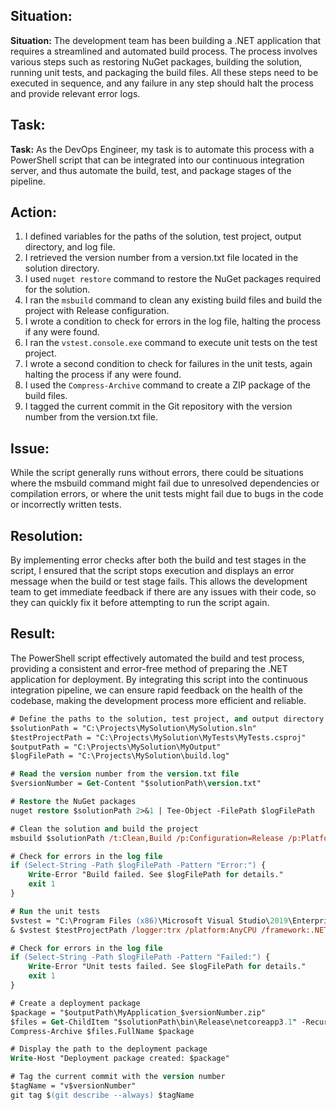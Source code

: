 <h2>Situation:</h2>
<p><strong>Situation:</strong> The development team has been building a .NET application that requires a streamlined and automated build process. The process involves various steps such as restoring NuGet packages, building the solution, running unit tests, and packaging the build files. All these steps need to be executed in sequence, and any failure in any step should halt the process and provide relevant error logs.</p>

<h2>Task:</h2>
<p><strong>Task:</strong> As the DevOps Engineer, my task is to automate this process with a PowerShell script that can be integrated into our continuous integration server, and thus automate the build, test, and package stages of the pipeline.</p>

<h2>Action:</h2>
<ol>
  <li>
    I defined variables for the paths of the solution, test project, output directory, and log file.
  </li>
  <li>
    I retrieved the version number from a version.txt file located in the solution directory.
  </li>
  <li>
    I used <code>nuget restore</code> command to restore the NuGet packages required for the solution.
  </li>
  <li>
    I ran the <code>msbuild</code> command to clean any existing build files and build the project with Release configuration.
  </li>
  <li>
    I wrote a condition to check for errors in the log file, halting the process if any were found.
  </li>
  <li>
    I ran the <code>vstest.console.exe</code> command to execute unit tests on the test project.
  </li>
  <li>
    I wrote a second condition to check for failures in the unit tests, again halting the process if any were found.
  </li>
  <li>
    I used the <code>Compress-Archive</code> command to create a ZIP package of the build files.
  </li>
  <li>
    I tagged the current commit in the Git repository with the version number from the version.txt file.
  </li>
</ol>

<h2>Issue:</h2>
<p>While the script generally runs without errors, there could be situations where the msbuild command might fail due to unresolved dependencies or compilation errors, or where the unit tests might fail due to bugs in the code or incorrectly written tests.</p>

<h2>Resolution:</h2>
<p>By implementing error checks after both the build and test stages in the script, I ensured that the script stops execution and displays an error message when the build or test stage fails. This allows the development team to get immediate feedback if there are any issues with their code, so they can quickly fix it before attempting to run the script again.</p>

<h2>Result:</h2>
<p>The PowerShell script effectively automated the build and test process, providing a consistent and error-free method of preparing the .NET application for deployment. By integrating this script into the continuous integration pipeline, we can ensure rapid feedback on the health of the codebase, making the development process more efficient and reliable.</p>


```ps
# Define the paths to the solution, test project, and output directory
$solutionPath = "C:\Projects\MySolution\MySolution.sln"
$testProjectPath = "C:\Projects\MySolution\MyTests\MyTests.csproj"
$outputPath = "C:\Projects\MySolution\MyOutput"
$logFilePath = "C:\Projects\MySolution\build.log"

# Read the version number from the version.txt file
$versionNumber = Get-Content "$solutionPath\version.txt"

# Restore the NuGet packages
nuget restore $solutionPath 2>&1 | Tee-Object -FilePath $logFilePath

# Clean the solution and build the project
msbuild $solutionPath /t:Clean,Build /p:Configuration=Release /p:Platform="Any CPU" /p:Version=$versionNumber 2>&1 | Tee-Object -FilePath $logFilePath

# Check for errors in the log file
if (Select-String -Path $logFilePath -Pattern "Error:") {
    Write-Error "Build failed. See $logFilePath for details."
    exit 1
}

# Run the unit tests
$vstest = "C:\Program Files (x86)\Microsoft Visual Studio\2019\Enterprise\Common7\IDE\CommonExtensions\Microsoft\TestWindow\vstest.console.exe"
& $vstest $testProjectPath /logger:trx /platform:AnyCPU /framework:.NETCoreApp,Version=v3.1 /InIsolation 2>&1 | Tee-Object -FilePath $logFilePath

# Check for errors in the log file
if (Select-String -Path $logFilePath -Pattern "Failed:") {
    Write-Error "Unit tests failed. See $logFilePath for details."
    exit 1
}

# Create a deployment package
$package = "$outputPath\MyApplication_$versionNumber.zip"
$files = Get-ChildItem "$solutionPath\bin\Release\netcoreapp3.1" -Recurse
Compress-Archive $files.FullName $package

# Display the path to the deployment package
Write-Host "Deployment package created: $package"

# Tag the current commit with the version number
$tagName = "v$versionNumber"
git tag $(git describe --always) $tagName
```